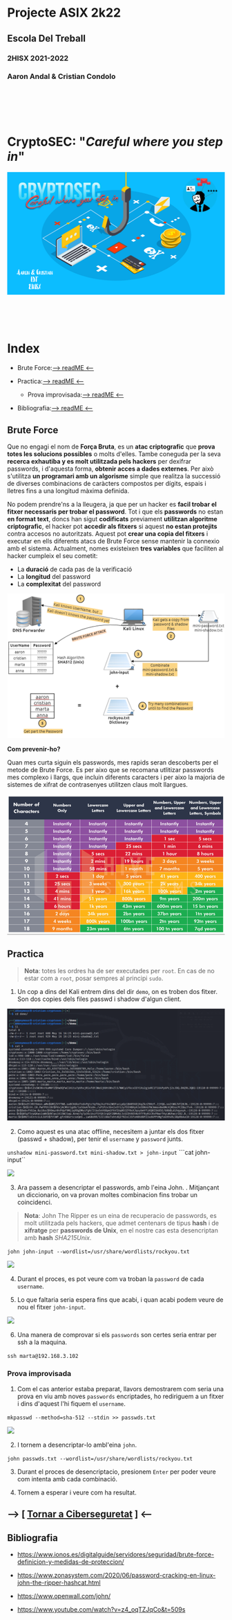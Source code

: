 # __Projecte ASIX 2k22__
## __Escola Del Treball__
### __2HISX 2021-2022__
### __Aaron Andal & Cristian Condolo__



<br>
<br>
<br>
<br>

# __CryptoSEC__: "_Careful where you step in_"


![](https://github.com/KeshiKiD03/asixproject2k22/blob/main/Photos/CryptoSECLogo.png?raw=true)




<br>
<br>
<br>




# __Index__

+ Brute Force:[--> readME <--](#brute-force)

+ Practica:[--> readME <--](#practica)

    + Prova improvisada:[--> readME <--](#prova-improvisada)

+ Bibliografia:[--> readME <--](#bibliografia)

## __Brute Force__

Que no engagi el nom de __Força Bruta__, es un __atac criptografic__ que __prova totes les solucions possibles__ o molts d'elles. Tambe coneguda per la seva __recerca exhautiba y es molt utilitzada pels hackers__ per dexifrar passwords, i d'aquesta forma, __obtenir acces a dades externes__. Per això s'utilitza __un programari amb un algorisme__ simple que realitza la successió de diverses combinacions de caràcters compostos per dígits, espais i lletres fins a una longitud màxima definida.

No podem prendre'ns a la lleugera, ja que per un hacker es __facil trobar el fitxer necessaris per trobar el password__. Tot i que els __passwords__ no estan __en format text__, doncs han sigut __codificats__ previament __utilitzan algoritme criptografic__, el hacker pot __accedir als fitxers__ si aquest __no estan protejits__ contra accesos no autoritzats. Aquest pot __crear una copia del fitxers__ i executar en ells diferents atacs de Brute Force sense mantenir la connexio amb el sistema. Actualment, nomes existeixen __tres variables__ que faciliten al hacker cumpleix el seu cometit:
+ La __duració__ de cada pas de la verificació
+ La __longitud__ del password
+ La __complexitat__ del password

![](./Photos/Brute-Forcer-Attack_Schema.png)

**Com prevenir-ho?**

Quan mes curta siguin els passwords, mes rapids seran descoberts per el metode de Brute Force. Es per aixo que se recomana utlitizar passwords mes complexo i llargs, que incluin diferents caracters i per aixo la majoria de sistemes de xifrat de contrasenyes utilitzen claus molt llargues. 

![](./Photos/Password%2BCrack.png)

## __Practica__

> **Nota**: totes les ordres ha de ser executades per ```root```. En cas de no estar com a ```root```, posar sempres al principi ``sudo``.

1. Un cop a dins del Kali entrem dins del dir ``demo``, on es troben dos fitxer. Son dos copies dels files passwd i shadow d'algun client.

![](./Photos/john01.png)

2. Como aquest es una atac offline, necesitem a juntar els dos fitxer (passwd + shadow), per tenir el ``username`` y ``password`` junts. 

``unshadow mini-password.txt mini-shadow.txt > john-input``
```cat john-input``

![](./Photos/john02.png)

3. Ara passem a desencriptar el passwords, amb l'eina John. . Mitjançant un diccionario, on va provan moltes combinacion fins trobar un coincidenci.

> **Nota**: John The Ripper es un eina de recuperacio de passwords, es molt utilitzada pels hackers, que admet centenars de tipus __hash__ i de __xifratge__ per __passwords de Unix__, en el nostre cas esta desencriptan amb __hash__ *SHA215Unix*. 

``john john-input --wordlist=/usr/share/wordlists/rockyou.txt``

![](./Photos/john03.png)

4. Durant el proces, es pot veure com va troban la ``password`` de cada ``username``.

5. Lo que faltaria seria espera fins que acabi, i quan acabi podem veure de nou el fitxer ``john-input``.

![](./Photos/john04.png)

6. Una manera de comprovar si els ``passwords`` son certes seria entrar per ssh a la maquina.

``ssh marta@192.168.3.102``

### __Prova improvisada__

1. Com el cas anterior estaba preparat, llavors demostrarem com seria una prova en viu amb noves ``passwords`` encriptades, ho rediriguem a un fitxer i dins d'aquest l'hi fiquem el ``username``.

``mkpasswd --method=sha-512 --stdin >> passwds.txt``

![](./Photos/john05.jpeg)

2. I tornem a desencriptar-lo ambl'eina ``john``.

``john passwds.txt --wordlist=/usr/share/wordlists/rockyou.txt``

3. Durant el proces de desencriptacio, presionem ``Enter`` per poder veure com intenta amb cada combinació.

4. Tornem a esperar i veure com ha resultat.

## --> [ [Tornar a Ciberseguretat](https://github.com/KeshiKiD03/asixproject2k22/blob/main/README.md) ] <--

## __Bibliografia__

+ https://www.ionos.es/digitalguide/servidores/seguridad/brute-force-definicion-y-medidas-de-proteccion/

+ https://www.zonasystem.com/2020/06/password-cracking-en-linux-john-the-ripper-hashcat.html

+ https://www.openwall.com/john/

+ https://www.youtube.com/watch?v=z4_oqTZJqCo&t=509s
